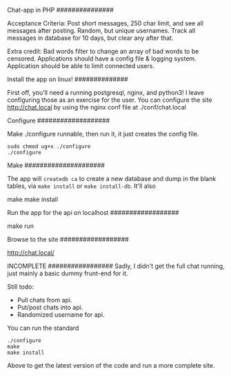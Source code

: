 Chat-app in PHP
###############

Acceptance Criteria:
Post short messages, 250 char limit, and see all messages after posting.
Random, but unique usernames.
Track all messages in database for 10 days, but clear any after that.

Extra credit:
Bad words filter to change an array of bad words to be censored.
Applications should have a config file & logging system.
Application should be able to limit connected users.

Install the app on linux!
##############

First off, you'll need a running postgresql, nginx, and python3!
I leave configuring those as an exercise for the user.
You can configure the site http://chat.local by using the nginx conf file at ./conf/chat.local


Configure
###################

Make ./configure runnable, then run it, it just creates the config file.

    sudo chmod ug+x ./configure
    ./configure

Make
#####################

The app will `createdb ca` to create a new database and dump in the blank tables, via `make install` or `make install-db`.  It'll also 

make
make install


Run the app for the api on localhost
##################

make run

Browse to the site
##################

http://chat.local/

INCOMPLETE
#################
Sadly, I didn't get the full chat running, just mainly a basic dummy frunt-end for it.

Still todo:
- Pull chats from api.
- Put/post chats into api.
- Randomized username for api.

You can run the standard

    ./configure
    make
    make install

Above to get the latest version of the code and run a more complete site.


